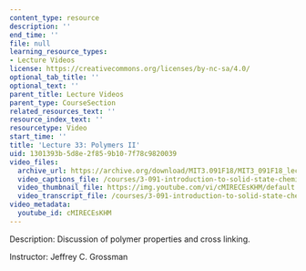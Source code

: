 ```yaml
---
content_type: resource
description: ''
end_time: ''
file: null
learning_resource_types:
- Lecture Videos
license: https://creativecommons.org/licenses/by-nc-sa/4.0/
optional_tab_title: ''
optional_text: ''
parent_title: Lecture Videos
parent_type: CourseSection
related_resources_text: ''
resource_index_text: ''
resourcetype: Video
start_time: ''
title: 'Lecture 33: Polymers II'
uid: 1301393b-5d8e-2f85-9b10-7f78c9820039
video_files:
  archive_url: https://archive.org/download/MIT3.091F18/MIT3_091F18_lec33_300k.mp4
  video_captions_file: /courses/3-091-introduction-to-solid-state-chemistry-fall-2018/cMIRECEsKHM_captions.webvtt
  video_thumbnail_file: https://img.youtube.com/vi/cMIRECEsKHM/default.jpg
  video_transcript_file: /courses/3-091-introduction-to-solid-state-chemistry-fall-2018/b6acaf8e5b9400226a46f6a87693480e_cMIRECEsKHM.pdf
video_metadata:
  youtube_id: cMIRECEsKHM
---
```


Description: Discussion of polymer properties and cross linking.

Instructor: Jeffrey C. Grossman

